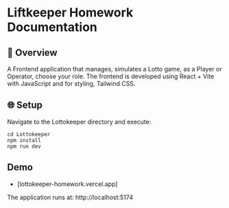 # Liftkeeper Homework Documentation

## 🚀 Overview

A Frontend application that manages, simulates a Lotto game, as a Player or Operator, choose your role. The frontend is developed using React + Vite with JavaScript and for styling, Tailwind CSS.

## 🌐 Setup

Navigate to the Lottokeeper directory and execute:

```
cd Lottokeeper
npm install
npm run dev
```

## Demo

- [lottokeeper-homework.vercel.app]

The application runs at: http://localhost:5174
